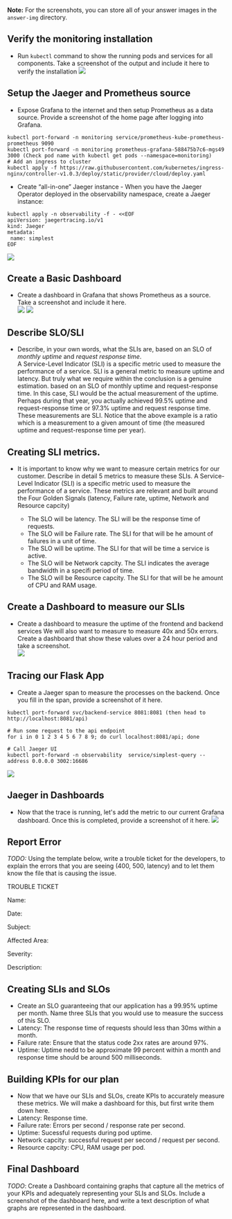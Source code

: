 [//]: # (Image References)

[image1]: ./answer-img/Exposing_Grafana.png
[image2]: ./answer-img/verify_the_monitoring_installation.png
[image3]: ./answer-img/dataSourcePrometheus2.png
[image4]: ./answer-img/dataSourcePrometheus.png
[image5]: ./answer-img/jaegerSpan.png
[image6]: ./answer-img/jaegerGrafana.png
[image7]: ./answer-img/SLIs.png  

**Note:** For the screenshots, you can store all of your answer images in the `answer-img` directory.

## Verify the monitoring installation

* Run `kubectl` command to show the running pods and services for all components. Take a screenshot of the output and include it here to verify the installation
![][image2]  
## Setup the Jaeger and Prometheus source
* Expose Grafana to the internet and then setup Prometheus as a data source. Provide a screenshot of the home page after logging into Grafana.  
```
kubectl port-forward -n monitoring service/prometheus-kube-prometheus-prometheus 9090
kubectl port-forward -n monitoring prometheus-grafana-588475b7c6-mgs49  3000 (Check pod name with kubectl get pods --namespace=monitoring)
# Add an ingress to cluster
kubectl apply -f https://raw.githubusercontent.com/kubernetes/ingress-nginx/controller-v1.0.3/deploy/static/provider/cloud/deploy.yaml
```
* Create “all-in-one” Jaeger instance - When you have the Jaeger Operator deployed in the observability namespace, create a Jaeger instance:  
```
kubectl apply -n observability -f - <<EOF
apiVersion: jaegertracing.io/v1
kind: Jaeger
metadata:
 name: simplest
EOF
```  
![][image1]  
## Create a Basic Dashboard
* Create a dashboard in Grafana that shows Prometheus as a source. Take a screenshot and include it here.  
![][image3] 
![][image4] 
## Describe SLO/SLI
* Describe, in your own words, what the SLIs are, based on an SLO of *monthly uptime* and *request response time*.  
A Service-Level Indicator (SLI) is a specific metric used to measure the performance of a service. SLI is a general metric to measure uptime and latency.  But truly what we require within the conclusion is a genuine estimation.  based on an SLO of monthly uptime and request-response time. In this case,  SLI would be the actual measurement of the uptime. Perhaps during that year, you actually achieved 99.5% uptime and request-response time or 97.3% uptime and request response time. These measurements are SLI. Notice that the above example is a ratio which is a measurement to a given amount of time (the measured uptime and request-response time per year).   
## Creating SLI metrics.
* It is important to know why we want to measure certain metrics for our customer. Describe in detail 5 metrics to measure these SLIs. 
A Service-Level Indicator (SLI) is a specific metric used to measure the performance of a service. These metrics are relevant and built around the Four Golden Signals (latency, Failure rate, uptime, Network and Resource capcity)

  * The SLO will be latency. The SLI will be the response time of requests.   
  * The SLO will be Failure rate. The SLI for that will be he amount of failures in a unit of time.  
  * The SLO will be uptime. The SLI for that will be time a service is active.  
  * The SLO will be Network capcity. The SLI indicates the average bandwidth in a specifi period of time.  
  * The SLO will be Resource capcity. The SLI for that will be he amount of CPU and RAM usage.

## Create a Dashboard to measure our SLIs
* Create a dashboard to measure the uptime of the frontend and backend services We will also want to measure to measure 40x and 50x errors. Create a dashboard that show these values over a 24 hour period and take a screenshot.  
![][image7]

## Tracing our Flask App
*  Create a Jaeger span to measure the processes on the backend. Once you fill in the span, provide a screenshot of it here.
```
kubectl port-forward svc/backend-service 8081:8081 (then head to http://localhost:8081/api)

# Run some request to the api endpoint
for i in 0 1 2 3 4 5 6 7 8 9; do curl localhost:8081/api; done

# Call Jaeger UI
kubectl port-forward -n observability  service/simplest-query --address 0.0.0.0 3002:16686
```
![][image5]   
## Jaeger in Dashboards
* Now that the trace is running, let's add the metric to our current Grafana dashboard. Once this is completed, provide a screenshot of it here.
![][image6] 
## Report Error
*TODO:* Using the template below, write a trouble ticket for the developers, to explain the errors that you are seeing (400, 500, latency) and to let them know the file that is causing the issue.

TROUBLE TICKET

Name:

Date:

Subject:

Affected Area:

Severity:

Description:


## Creating SLIs and SLOs
* Create an SLO guaranteeing that our application has a 99.95% uptime per month. Name three SLIs that you would use to measure the success of this SLO.  
 * Latency: The response time of requests should less than 30ms within a month.
 * Failure rate: Ensure that the status code 2xx rates are around 97%.
 * Uptime: Uptime nedd to be approximate 99 percent within a month and response time should be around 500 milliseconds.
   
## Building KPIs for our plan
* Now that we have our SLIs and SLOs, create KPIs to accurately measure these metrics. We will make a dashboard for this, but first write them down here.  
 * Latency: Response time.  
 * Failure rate: Errors per second / response rate per second.    
 * Uptime: Sucessful requests during pod uptime.  
 * Network capcity: successful request per second /  request per second.  
 * Resource capcity: CPU, RAM usage per pod.  
## Final Dashboard
*TODO*: Create a Dashboard containing graphs that capture all the metrics of your KPIs and adequately representing your SLIs and SLOs. Include a screenshot of the dashboard here, and write a text description of what graphs are represented in the dashboard.  
